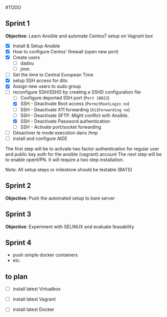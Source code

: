 #TODO

## Sprint 1

**Objective**: Learn Ansible and automate Centos7 setup on Vagrant box

- [x] Install & Setup Ansible
- [x] How to configure Centos' firewall (open new port)
- [x] Create users
    - [ ] dadou
    - [ ] jmm
- [ ] Set the time to Central European Time
- [x] setup SSH access for dito
- [x] Assign new users to sudo group
- [ ] reconfigure SSH/SSHD by creating a SSHD configuration file
    - [ ] Configure deported SSH port (`Port 10022`)
    - [x] SSH - Deactivate Root access (`PermitRootLogin no`)
    - [ ] SSH - Deactivate X11 forwarding  (`X11Forwarding no`)
    - [ ] SSH - Deactivate SFTP. Might conflict with Ansible.
    - [x] SSH - Deactivate Password authentication
    - [ ] SSH - Activate port/socket forwarding 
- [ ] Désactiver le mode execution dans /tmp
- [ ] install and configure AIDE

The first step will be to activate two factor authentication for regular user and public key auth for the ansible (vagrant) account
The next step will be to enable openVPN. It will require a two step installation.

Note: All setup steps or milestone should be testable (BATS)

## Sprint 2

**Objective**: Push the automated setup to bare server

## Sprint 3

**Objective**: Experiment with SELINUX and evaluate feasability

## Sprint 4

- push simple docker containers
- etc.

## to plan

- [ ] install latest Virtualbox
- [ ] install latest Vagrant
- [ ] install latest Docker




